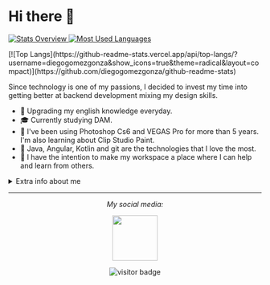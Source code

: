 # Hi there 👋

<a href='https://github.com/diegogomezgonza/github-stats-transparent'>
  
![Stats Overview](https://raw.githubusercontent.com/diegogomezgonza/github-stats-transparent/output/generated/overview.svg)
![Most Used Languages](https://raw.githubusercontent.com/diegogomezgonza/github-stats-transparent/output/generated/languages.svg)

</a>
[![Top Langs](https://github-readme-stats.vercel.app/api/top-langs/?username=diegogomezgonza&show_icons=true&theme=radical&layout=compact)](https://github.com/diegogomezgonza/github-readme-stats)

Since technology is one of my passions, I decided to invest my time into getting better at backend development mixing my design skills.  

* 💬   Upgrading my english knowledge everyday.
* 🎓   Currently studying DAM.
* 🎨   I've been using Photoshop Cs6 and VEGAS Pro for more than 5 years. I'm also learning about Clip Studio Paint.
* 💾   Java, Angular, Kotlin and git are the technologies that I love the most.
* 👥   I have the intention to make my workspace a place where I can help and learn from others.

<details>
  <summary>Extra info about me</summary>
  <br>

* 📚   Regular reader.
* 📓   Been drawing since 2020.

</details>
  
<hr>
<p align="center">
  <i>My social media:</i>

<p align="center">
  <a href="https://golang.org/" target="_blank" align="center">
  <img src="https://cdn-icons-png.flaticon.com/512/174/174857.png"  height="90" />
  </a>
 </p>
    
<p  align="center">
<img src="https://visitor-badge.laobi.icu/badge?page_id=diegogomezgonza.diegogomezgonza" alt="visitor badge"/>       
</p>
</p>


